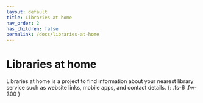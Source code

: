 ```yaml
---
layout: default
title: Libraries at home
nav_order: 2
has_children: false
permalink: /docs/libraries-at-home
---
```


# Libraries at home

Libraries at home is a project to find information about your nearest library service such as website links, mobile apps, and contact details.
{: .fs-6 .fw-300 }